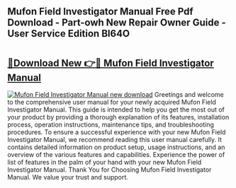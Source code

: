 ## Mufon Field Investigator Manual Free Pdf Download - Part-owh New Repair Owner Guide - User Service Edition Bl64O

# <h2><a href="http://cf13959.oget.top/?id=Mufon+Field+Investigator+Manual">🔗Download New 👉🔴 Mufon Field Investigator Manual</a></h2>

[![Mufon Field Investigator Manual new download](https://i.imgur.com/5g1atiW.png)](http://cf13959.oget.top/?id=Mufon+Field+Investigator+Manual)
Greetings and welcome to the comprehensive user manual for your newly acquired Mufon Field Investigator Manual. This guide is intended to help you get the most out of your product by providing a thorough explanation of its features, installation process, operation instructions, maintenance tips, and troubleshooting procedures. To ensure a successful experience with your new Mufon Field Investigator Manual, we recommend reading this user manual carefully. It contains detailed information on product setup, usage instructions, and an overview of the various features and capabilities. Experience the power of list of features in the palm of your hand with your new Mufon Field Investigator Manual. Thank You for Choosing Mufon Field Investigator Manual. We value your trust and support.
